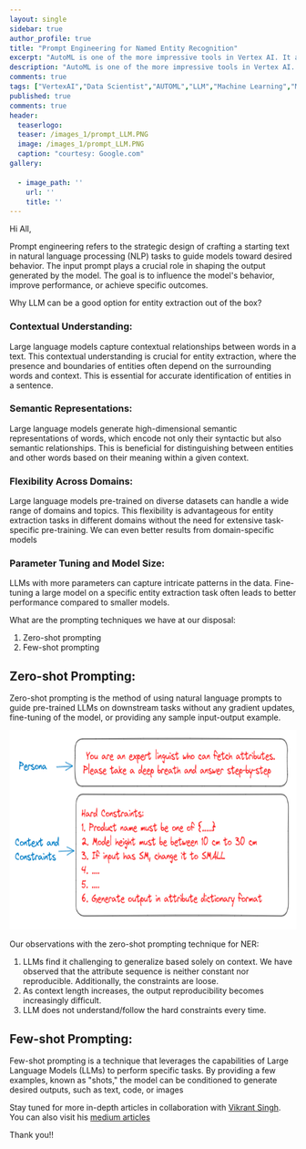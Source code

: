 ```yaml
---
layout: single
sidebar: true
author_profile: true
title: "Prompt Engineering for Named Entity Recognition"
excerpt: "AutoML is one of the more impressive tools in Vertex AI. It allows people with only limited machine learning expertise to create high-quality models"
description: "AutoML is one of the more impressive tools in Vertex AI. It allows people with only limited machine learning expertise to create high-quality models."
comments: true
tags: ["VertexAI","Data Scientist","AUTOML","LLM","Machine Learning","ML System Design"]
published: true
comments: true
header:
  teaserlogo:
  teaser: /images_1/prompt_LLM.PNG
  image: /images_1/prompt_LLM.PNG
  caption: "courtesy: Google.com"
gallery:

  - image_path: ''
    url: ''
    title: ''
---
```

Hi All,

Prompt engineering refers to the strategic design of crafting a starting text in natural language processing (NLP) tasks to guide models toward desired behavior. The input prompt plays a crucial role in shaping the output generated by the model. The goal is to influence the model's behavior, improve performance, or achieve specific outcomes. 

Why LLM can be a good option for entity extraction out of the box?

### Contextual Understanding:

Large language models capture contextual relationships between words in a text. This contextual understanding is crucial for entity extraction, where the presence and boundaries of entities often depend on the surrounding words and context. This is essential for accurate identification of entities in a sentence.

### Semantic Representations:

Large language models generate high-dimensional semantic representations of words, which encode not only their syntactic but also semantic relationships. This is beneficial for distinguishing between entities and other words based on their meaning within a given context.

### Flexibility Across Domains:

Large language models pre-trained on diverse datasets can handle a wide range of domains and topics. This flexibility is advantageous for entity extraction tasks in different domains without the need for extensive task-specific pre-training. We can even better results from domain-specific models

### Parameter Tuning and Model Size:

LLMs with more parameters can capture intricate patterns in the data. Fine-tuning a large model on a specific entity extraction task often leads to better performance compared to smaller models.

What are the prompting techniques we have at our disposal:
1. Zero-shot prompting
2. Few-shot prompting

## Zero-shot Prompting:
Zero-shot prompting is the method of using natural language prompts to guide pre-trained LLMs on downstream tasks without any gradient updates, fine-tuning of the model, or providing any sample input-output example.

<p align="center">
  <img width="700" height="350" src="/images_1/zero_shot.jpg">
</p>

Our observations with the zero-shot prompting technique for NER:

1. LLMs find it challenging to generalize based solely on context. We have observed that the attribute sequence is neither constant nor reproducible. Additionally, the constraints are loose.
2. As context length increases, the output reproducibility becomes increasingly difficult.
3. LLM does not understand/follow the hard constraints every time.

## Few-shot Prompting:
Few-shot prompting is a technique that leverages the capabilities of Large Language Models (LLMs) to perform specific tasks. By providing a few examples, known as "shots," the model can be conditioned to generate desired outputs, such as text, code, or images

Stay tuned for more in-depth articles in collaboration with [Vikrant Singh](https://www.linkedin.com/in/vkrntkmrsngh/). You can also visit his [medium articles](https://medium.com/@vkrntkmrsngh)

Thank you!!
